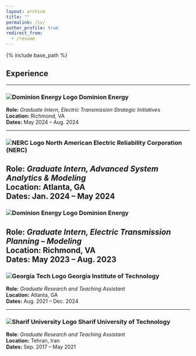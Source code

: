 ```yaml
---
layout: archive
title: ""
permalink: /cv/
author_profile: true
redirect_from:
  - /resume
---
```


{% include base_path %}

## Experience

---

### ![Dominion Energy Logo](/dominion.png) Dominion Energy
**Role:** *Graduate Intern, Electric Transmission Strategic Initiatives*  
**Location:** Richmond, VA  
**Dates:** May 2024 – Aug. 2024


---

### ![NERC Logo](LOGO_URL "NERC") North American Electric Reliability Corporation (NERC)
**Role:** *Graduate Intern, Advanced System Analytics & Modeling*  
**Location:** Atlanta, GA  
**Dates:** Jan. 2024 – May 2024  
---

### ![Dominion Energy Logo](LOGO_URL "Dominion Energy") Dominion Energy
**Role:** *Graduate Intern, Electric Transmission Planning – Modeling*  
**Location:** Richmond, VA  
**Dates:** May 2023 – Aug. 2023  
---

### ![Georgia Tech Logo](LOGO_URL "Georgia Institute of Technology") Georgia Institute of Technology
**Role:** *Graduate Research and Teaching Assistant*  
**Location:** Atlanta, GA  
**Dates:** Aug. 2021 – Dec. 2024  

---

### ![Sharif University Logo](LOGO_URL "Sharif University of Technology") Sharif University of Technology
**Role:** *Graduate Research and Teaching Assistant*  
**Location:** Tehran, Iran  
**Dates:** Sep. 2017 – May 2021  
